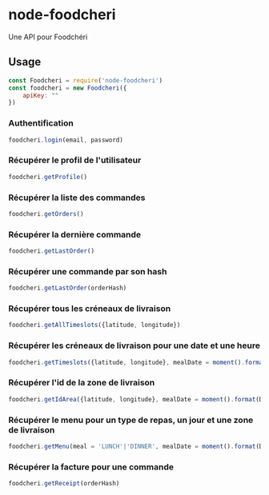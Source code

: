 # node-foodcheri

Une API pour Foodchéri

## Usage

```javascript
const Foodcheri = require('node-foodcheri')
const foodcheri = new Foodcheri({
    apiKey: ""
})
```

### Authentification

```javascript
foodcheri.login(email, password)
```

### Récupérer le profil de l'utilisateur

```javascript
foodcheri.getProfile()
```

### Récupérer la liste des commandes

```javascript
foodcheri.getOrders()
```

### Récupérer la dernière commande

```javascript
foodcheri.getLastOrder()
```

### Récupérer une commande par son hash

```javascript
foodcheri.getLastOrder(orderHash)
```

### Récupérer tous les créneaux de livraison

```javascript
foodcheri.getAllTimeslots({latitude, longitude})
```

### Récupérer les créneaux de livraison pour une date et une heure

```javascript
foodcheri.getTimeslots({latitude, longitude}, mealDate = moment().format(DATE_FORMAT).toString(), time = "12:00")
```

### Récupérer l'id de la zone de livraison

```javascript
foodcheri.getIdArea({latitude, longitude}, mealDate = moment().format(DATE_FORMAT).toString(), time = "12:00")
```

### Récupérer le menu pour un type de repas, un jour et une zone de livraison

```javascript
foodcheri.getMenu(meal = 'LUNCH'|'DINNER', mealDate = moment().format(DATE_FORMAT).toString(), idArea = '100')
```

### Récupérer la facture pour une commande

```javascript
foodcheri.getReceipt(orderHash)
```